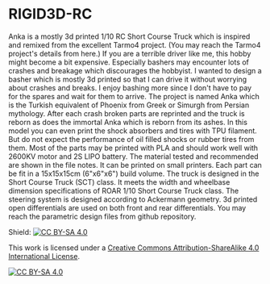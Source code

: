 # RIGID3D-RC

Anka is a mostly 3d printed 1/10 RC Short Course Truck which is inspired and remixed from the excellent Tarmo4 project. (You may reach the Tarmo4 project's details from here.)
If you are a terrible driver like me, this hobby might become a bit expensive. Especially bashers may encounter lots of crashes and breakage which discourages the hobbyist. I wanted to design a basher which is mostly 3d printed so that I can drive it without worrying about crashes and breaks. I enjoy bashing more since I don't have to pay for the spares and wait for them to arrive.
The project is named Anka which is the Turkish equivalent of Phoenix from Greek or Simurgh from Persian mythology. After each crash broken parts are reprinted and the truck is reborn as does the immortal Anka which is reborn from its ashes.
In this model you can even print the shock absorbers and tires with TPU filament. But do not expect the performance of oil filled shocks or rubber tires from them.
Most of the parts may be printed with PLA and should work well with 2600KV motor and 2S LIPO battery. The material tested and recommended are shown in the file notes.
It can be printed on small printers. Each part can be fit in a 15x15x15cm (6"x6"x6") build volume.
The truck is designed in the Short Course Truck (SCT) class. It meets the width and wheelbase dimension specifications of ROAR 1/10 Short Course Truck class.
The steering system is designed according to Ackermann geometry.
3d printed open differentials are used on both front and rear differentials.
You may reach the parametric design files from github repository. 

Shield: [![CC BY-SA 4.0][cc-by-sa-shield]][cc-by-sa]

This work is licensed under a
[Creative Commons Attribution-ShareAlike 4.0 International License][cc-by-sa].

[![CC BY-SA 4.0][cc-by-sa-image]][cc-by-sa]

[cc-by-sa]: http://creativecommons.org/licenses/by-sa/4.0/
[cc-by-sa-image]: https://licensebuttons.net/l/by-sa/4.0/88x31.png
[cc-by-sa-shield]: https://img.shields.io/badge/License-CC%20BY--SA%204.0-lightgrey.svg